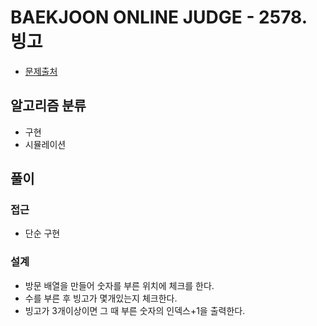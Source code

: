 # BAEKJOON ONLINE JUDGE - 2578. 빙고
* [문제출처](https://www.acmicpc.net/problem/2578 "2578. 빙고")

## 알고리즘 분류
- 구현
- 시뮬레이션

## 풀이
### 접근
- 단순 구현

### 설계
- 방문 배열을 만들어 숫자를 부른 위치에 체크를 한다.
- 수를 부른 후 빙고가 몇개있는지 체크한다.
- 빙고가 3개이상이면 그 때 부른 숫자의 인덱스+1을 출력한다.